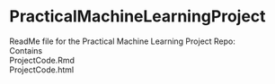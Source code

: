 PracticalMachineLearningProject
===============================

ReadMe file for the Practical Machine Learning Project Repo:  
Contains  
ProjectCode.Rmd  
ProjectCode.html 
